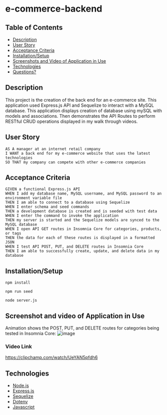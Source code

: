 # e-commerce-backend

## Table of Contents
  * [Description](#description)
  * [User Story](#user-story)
  * [Acceptance Criteria](#user-story)
  * [Installation/Setup](#installation/setup)
  * [Screenshots and Video of Application in Use](#screenshots-and-video)
  * [Technologies](#technologies)
  * [Questions?](#questions)


## Description
This project is the creation of the back end for an e-commerce site. This application used Express.js API and Sequelize to interact with a MySQL database. This application displays creation of database using mySQL with models and associations. Then demonstrates the API Routes to perform RESTful CRUD operations displayed in my walk through videos.


## User Story
    AS A manager at an internet retail company
    I WANT a back end for my e-commerce website that uses the latest technologies
    SO THAT my company can compete with other e-commerce companies


## Acceptance Criteria 
    GIVEN a functional Express.js API
    WHEN I add my database name, MySQL username, and MySQL password to an environment variable file
    THEN I am able to connect to a database using Sequelize
    WHEN I enter schema and seed commands
    THEN a development database is created and is seeded with test data
    WHEN I enter the command to invoke the application
    THEN my server is started and the Sequelize models are synced to the MySQL database
    WHEN I open API GET routes in Insomnia Core for categories, products, or tags
    THEN the data for each of these routes is displayed in a formatted JSON
    WHEN I test API POST, PUT, and DELETE routes in Insomnia Core
    THEN I am able to successfully create, update, and delete data in my database


## Installation/Setup
```
npm install

npm run seed

node server.js
```


## Screenshot and video of Application in Use

Animation shows the POST, PUT, and DELETE routes for categories being tested in Insomnia Core:
![image](./Assets/13-orm-homework-demo-03.gif)

### Video Link

https://clipchamp.com/watch/UeYAN5pfdh6


## Technologies
* [Node.js](https://nodejs.org/en/)
* [Express.js](https://expressjs.com)
* [Sequelize](https://sequelize.org)
* [Dotenv](https://www.npmjs.com/package/dotenv)
* [Javascript](https://developer.mozilla.org/en-US/docs/Web/JavaScript)
